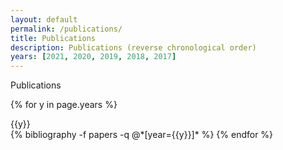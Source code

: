 ```yaml
---
layout: default
permalink: /publications/
title: Publications
description: Publications (reverse chronological order)
years: [2021, 2020, 2019, 2018, 2017]
---
```

<div class="card border-bottom-primary shadow py-2 mb-4">
        <div class="card-body">
          <div class="row no-gutters align-items-center">
            <div class="col mr-2">
              <div class="h2 font-weight-bold text-primary mb-1">Publications</div>
            </div>
          </div>
        </div>
</div>

{% for y in page.years %}
  <div class="card border-left-primary shadow mb-1">
          <div class="card-body">
            <div class="h2 font-weight-bold text-primary mb-1">{{y}}</div>
          </div>
  </div>  
{% bibliography -f papers -q @*[year={{y}}]* %}
{% endfor %}

